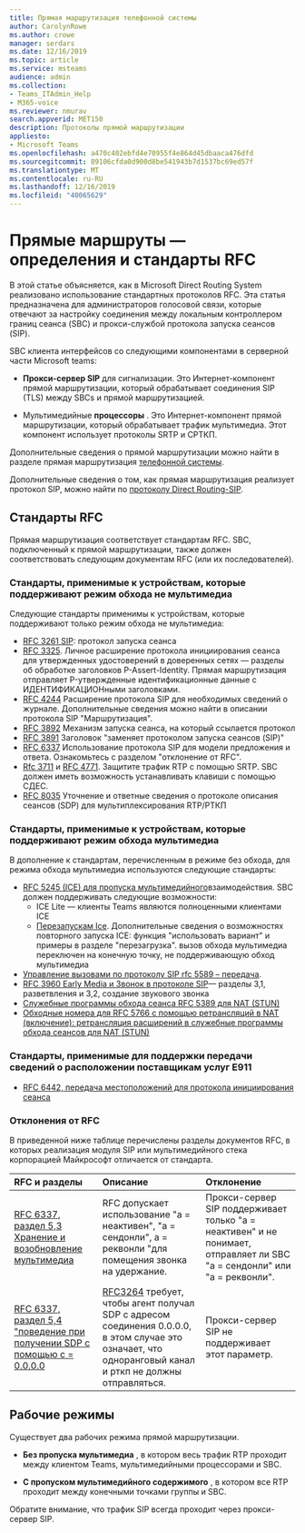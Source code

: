 ```yaml
---
title: Прямая маршрутизация телефонной системы
author: CarolynRowe
ms.author: crowe
manager: serdars
ms.date: 12/16/2019
ms.topic: article
ms.service: msteams
audience: admin
ms.collection:
- Teams_ITAdmin_Help
- M365-voice
ms.reviewer: nmurav
search.appverid: MET150
description: Протоколы прямой маршрутизации
appliesto:
- Microsoft Teams
ms.openlocfilehash: a470c402ebfd4e70955f4e864d45dbaaca476dfd
ms.sourcegitcommit: 89106cfda0d900d8be541943b7d1537bc69ed57f
ms.translationtype: MT
ms.contentlocale: ru-RU
ms.lasthandoff: 12/16/2019
ms.locfileid: "40065629"
---
```

# <a name="direct-routing---definitions-and-rfc-standards"></a>Прямые маршруты — определения и стандарты RFC

В этой статье объясняется, как в Microsoft Direct Routing System реализовано использование стандартных протоколов RFC. Эта статья предназначена для администраторов голосовой связи, которые отвечают за настройку соединения между локальным контроллером границ сеанса (SBC) и прокси-службой протокола запуска сеансов (SIP).

SBC клиента интерфейсов со следующими компонентами в серверной части Microsoft teams: 

- **Прокси-сервер SIP** для сигнализации. Это Интернет-компонент прямой маршрутизации, который обрабатывает соединения SIP (TLS) между SBCs и прямой маршрутизацией.

- Мультимедийные **процессоры** . Это Интернет-компонент прямой маршрутизации, который обрабатывает трафик мультимедиа. Этот компонент использует протоколы SRTP и СРТКП.


Дополнительные сведения о прямой маршрутизации можно найти в разделе прямая маршрутизация [телефонной системы](direct-routing-landing-page.md).

Дополнительные сведения о том, как прямая маршрутизация реализует протокол SIP, можно найти по [протоколу Direct Routing-SIP](direct-routing-protocols-sip.md).

## <a name="rfc-standards"></a>Стандарты RFC

Прямая маршрутизация соответствует стандартам RFC.  SBC, подключенный к прямой маршрутизации, также должен соответствовать следующим документам RFC (или их последователей). 

### <a name="standards-applicable-to-devices-that-support-non-media-bypass-mode"></a>Стандарты, применимые к устройствам, которые поддерживают режим обхода не мультимедиа 

Следующие стандарты применимы к устройствам, которые поддерживают только режим обхода не мультимедиа:

- [RFC 3261 SIP](https://tools.ietf.org/html/rfc3261): протокол запуска сеанса
- [RFC 3325](https://www.ietf.org/rfc/rfc3325). Личное расширение протокола инициирования сеанса для утвержденных удостоверений в доверенных сетях — разделы об обработке заголовков P-Assert-Identity. Прямая маршрутизация отправляет P-утвержденные идентификационные данные с ИДЕНТИФИКАЦИОНными заголовками. 
- [RFC 4244](https://www.ietf.org/rfc/rfc4244.txt) Расширение протокола SIP для необходимых сведений о журнале. Дополнительные сведения можно найти в описании протокола SIP "Маршрутизация".
- [RFC 3892](https://www.ietf.org/rfc/rfc3892.txt) Механизм запуска сеанса, на который ссылается протокол
- [RFC 3891](https://www.ietf.org/rfc/rfc3891.txt) Заголовок "заменяет протоколом запуска сеансов (SIP)" 
- [RFC 6337](https://tools.ietf.org/html/rfc6337) Использование протокола SIP для модели предложения и ответа.
  Ознакомьтесь с разделом "отклонение от RFC".
- [Rfc 3711](https://tools.ietf.org/html/rfc3711) и [RFC 4771](https://tools.ietf.org/html/rfc4771). Защитите трафик RTP с помощью SRTP. SBC должен иметь возможность устанавливать клавиши с помощью СДЕС. 
- [RFC 8035](https://www.ietf.org/rfc/rfc8035.txt) Уточнение и ответные сведения о протоколе описания сеансов (SDP) для мультиплексирования RTP/РТКП

### <a name="standards-applicable-to-devices-that-support-media-bypass-mode"></a>Стандарты, применимые к устройствам, которые поддерживают режим обхода мультимедиа

В дополнение к стандартам, перечисленным в режиме без обхода, для режима обхода мультимедиа используются следующие стандарты:

- [RFC 5245 (ICE) для пропуска мультимедийного](https://tools.ietf.org/html/rfc5245)взаимодействия.  SBC должен поддерживать следующие возможности:
  - ICE Lite — клиенты Teams являются полноценными клиентами ICE
  - [Перезапускам Ice](https://tools.ietf.org/html/rfc5245#section-9.1.1.1). Дополнительные сведения о возможностях повторного запуска ICE: функция "использовать вариант" и примеры в разделе "перезагрузка". вызов обхода мультимедиа переключен на конечную точку, не поддерживающую обход мультимедиа   
- [Управление вызовами по протоколу SIP rfc 5589 – передача](https://tools.ietf.org/html/rfc5589). 
- [RFC 3960 Early Media и Звонок в протоколе SIP](https://tools.ietf.org/html/rfc3960)— разделы 3,1, разветвления и 3,2, создание звукового звонка 
- [Служебные программы обхода сеанса RFC 5389 для NAT (STUN)](https://tools.ietf.org/html/rfc5389)
- [Обходные номера для RFC 5766 с помощью ретрансляций в NAT (включение): ретрансляция расширений в служебные программы обхода сеансов для NAT (STUN)](https://tools.ietf.org/html/rfc5766)

### <a name="standards-applicable-to-support-conveying-location-information-to-e911-providers"></a>Стандарты, применимые для поддержки передачи сведений о расположении поставщикам услуг E911

- [RFC 6442, передача местоположений для протокола инициирования сеанса](https://tools.ietf.org/html/rfc6442)

### <a name="deviations-from-the-rfcs"></a>Отклонения от RFC

В приведенной ниже таблице перечислены разделы документов RFC, в которых реализация модуля SIP или мультимедийного стека корпорацией Майкрософт отличается от стандарта.

| RFC и разделы | Описание | Отклонение |
| :---------------------  |:---------------------- |:-----------------------|
| [RFC 6337, раздел 5,3 Хранение и возобновление мультимедиа](https://tools.ietf.org/html/rfc6337#section-5.3) | RFC допускает использование "a = неактивен", "a = сендонли", a = реквонли "для помещения звонка на удержание. |Прокси-сервер SIP поддерживает только "a = неактивен" и не понимает, отправляет ли SBC "a = сендонли" или "a = реквонли".
| [RFC 6337, раздел 5,4 "поведение при получении SDP с помощью c = 0.0.0.0](https://tools.ietf.org/html/rfc6337#section-5.4) | [RFC3264](https://tools.ietf.org/html/rfc3264) требует, чтобы агент получал SDP с адресом соединения 0.0.0.0, в этом случае это означает, что одноранговый канал и рткп не должны отправляться. | Прокси-сервер SIP не поддерживает этот параметр. |

## <a name="operational-modes"></a>Рабочие режимы

Существует два рабочих режима прямой маршрутизации.

- **Без пропуска мультимедиа** , в котором весь трафик RTP проходит между клиентом Teams, мультимедийными процессорами и SBC.  

- **С пропуском мультимедийного содержимого** , в котором все RTP проходит между конечными точками группы и SBC. 

Обратите внимание, что трафик SIP всегда проходит через прокси-сервер SIP.   
